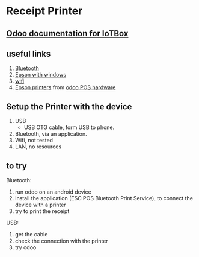 # Receipt Printer

## [Odoo documentation for IoTBox](https://www.odoo.com/documentation/15.0/applications/productivity/iot/devices/printer.html#print-receipts-from-the-pos)

## useful links

1. [Bluetooth](https://www.odoo.com/forum/help-1/how-to-connect-bluetooth-printer-129134)
2. [Epson with windows](https://www.odoo.com/forum/help-1/pos-directly-connected-to-thermal-epson-printer-without-posbox-117186)
3. [wifi](http://pinakinnayi.blogspot.com/2017/12/how-to-connect-bluetooth-printer-to.html)
4. [Epson printers](https://c4b.epson-biz.com/modules/community/index.php?content_id=91) from [odoo POS hardware](https://www.odoo.com/app/point-of-sale-hardware)

## Setup the Printer with the device

1. USB
   * USB OTG cable, form USB to phone.
2. Bluetooth, via an application.
3. Wifi, not tested
4. LAN, no resources

## to try

Bluetooth:

1. run odoo on an android device
2. install the application (ESC POS Bluetooth Print Service), to connect the device with a printer
3. try to print the receipt

USB:

1. get the cable
2. check the connection with the printer
3. try odoo
